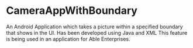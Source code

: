 # CameraAppWithBoundary
An Android Application which takes a picture within a specified boundary that shows in the UI.
Has been developed using Java and XML
This feature is being used in an application for Able Enterprises.
